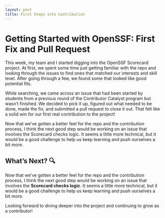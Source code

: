 ```yaml
---
layout: post
title: First Steps into Contribution
---
```


# Getting Started with OpenSSF: First Fix and Pull Request 

This week, my team and I started digging into the OpenSSF Scorecard project. At first, we spent some time just getting familiar with the repo and looking through the issues to find ones that matched our interests and skill level. After going through a few, we found some that looked like good potential fits.

While searching, we came across an issue that had been started by students from a previous round of the Contributor Catalyst program but wasn’t finished. We decided to pick it up, figured out what needed to be done, made the fix, and submitted a pull request to close it out. That felt like a solid win for our first real contribution to the project!

Now that we’ve gotten a better feel for the repo and the contribution process, I think the next good step would be working on an issue that involves the Scorecard checks logic. It seems a little more technical, but it would be a good challenge to help us keep learning and push ourselves a bit more.

## What’s Next? 🔍

Now that we’ve gotten a better feel for the repo and the contribution process, I think the next good step would be working on an issue that involves the **Scorecard checks logic**. It seems a little more technical, but it would be a good challenge to help us keep learning and push ourselves a bit more.

Looking forward to diving deeper into the project and continuing to grow as a contributor!
